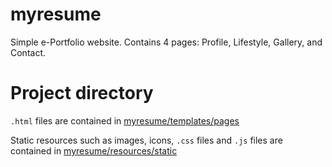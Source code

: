 # myresume
Simple e-Portfolio website. Contains 4 pages: Profile, Lifestyle, Gallery, and Contact.

# Project directory
`.html` files are contained in [myresume/templates/pages](https://github.com/MuhdHadif/myresume/tree/master/myresume/src/main/resources/templates/pages)

Static resources such as images, icons, `.css` files and `.js` files are contained in [myresume/resources/static](https://github.com/MuhdHadif/myresume/tree/master/myresume/src/main/resources/static)
